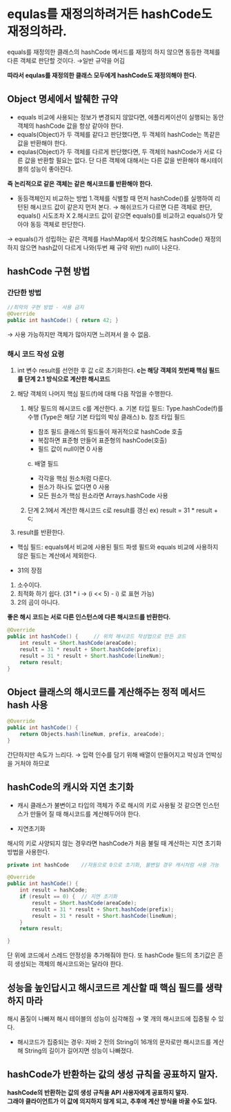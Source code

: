 # equlas를 재정의하려거든 hashCode도 재정의하라.



equals를 재정의한 클래스의 hashCode 메서드를 재정의 하지 않으면 동등한 객체를 다른 객체로 판단할 것이다.
&rarr;일반 규약을 어김

**따라서 equlas를 재정의한 클래스 모두에게 hashCode도 재정의해야 한다.**

## Object 명세에서 발췌한 규약
- equals 비교에 사용되는 정보가 변경되지 않았다면, 에플리케이션이 실행되는 동안 객체의 hashCode 값을 항상 같아야 한다.
- equals(Object)가 두 객체를 같다고 판단했다면, 두 객체의 hashCode는 똑같은 값을 반환해야 한다.
- equlas(Object)가 두 객체를 다르게 판단했다면, 두 객체의 hashCode가 서로 다른 값을 반환할 필요는 없다. 단 다른 객체에 대해서는 다른 값을 반환해야 해시테이블의 성능이 좋아진다.

**즉 논리적으로 같은 객체는 같은 해시코드를 반환해야 한다.**

- 동등객체인지 비교하는 방법
1.객체를 식별할 때 먼저 hashCode()를 실행하여 리턴된 해시코드 값이 같은지 먼저 본다.
&rarr; 해쉬코드가 다르면 다른 객체로 판단, equals() 시도조차 X
2.해시코드 값이 같으면 equals()를 비교하고 equals()가 맞아야 동등 객체로 판단한다.

&rarr; equals()가 성립하는 같은 객체를 HashMap에서 찾으려해도 hashCode() 재정의 하지 않으면 hash값이 다르게 나와(두번 째 규약 위반) null이 나온다.

## hashCode 구현 방법

### 간단한 방법 
```java
//최악의 구현 방법 - 사용 금지
@Override
public int hashCode() { return 42; }

```

&rarr; 사용 가능하지만 객체가 많아지면 느려져서 쓸 수 없음.

### 해시 코드 작성 요령


1. int 변수 result를 선언한 후 값 c로 초기화한다. **c는 해당 객체의 첫번째 핵심 필드를 단계 2.1 방식으로 계산한 해시코드**
2. 해당 객체의 나머지 핵심 필드(f)에 대해 다음 작업을 수행한다.
	1. 해당 필드의 해시코드 c를 계산한다.
		a. 기본 타입 필드: Type.hashCode(f)를 수행 (Type은 해당 기본 타입의 박싱 클래스)
    	b. 참조 타입 필드
    	- 참조 필드 클래스의 필드들이 재귀적으로 hashCode 호출
    	- 복잡하면 표준형 만들어 표준형의 hashCode(호출)
    	- 필드 값이 null이면 0 사용
    
    	c. 배열 필드
    	- 각각을 핵심 원소처럼 다룬다.
    	- 원소가 하나도 없다면 0 사용
    	- 모든 원소가 핵심 원소라면 Arrays.hashCode 사용 
	2. 단계 2.1에서 계산한 해시코드 c로 result를 갱신
    	ex) result = 31 * result + c;
        
3. result를 반환한다.

- 핵심 필드: equals에서 비교에 사용된 필드
파생 필드와 equals 비교에 사용하지 않은 필드는 계산에서 제외한다.

- 31의 장점
1. 소수이다.
2. 최적화 하기 쉽다. (31 * i -> (i << 5) - i) 로 표현 가능)
3. 2의 곱이 아니다.

**좋은 해시 코드는 서로 다른 인스턴스에 다른 해시코드를 반환한다.**


```java
@Override
public int hashCode() {		// 위의 해시코드 작성법으로 만든 코드
	int result = Short.hashCode(areaCode);
    result = 31 * result + Short.hashCode(prefix);
    result = 31 * result + Short.hashCode(lineNum);
    return result;
}
```



## Object 클래스의 해시코드를 계산해주는 정적 메서드 hash 사용

```java
@Override
public int hashCode() {
	return Objects.hash(lineNum, prefix, areaCode);
}
```

간단하지만 속도가 느리다.
&rarr; 입력 인수를 담기 위해 배열이 만들어지고 박싱과 언박싱을 거처야 하므로

## hashCode의 캐시와 지연 초기화

- 캐시
클래스가 불변이고 타입의 객체가 주로 해시의 키로 사용될 것 같으면 인스턴스가 만들어 질 때 해시코드를 계산해두어야 한다.

- 지연초기화 

해시의 키로 사양되지 않는 경우라면 hashCode가 처음 불릴 때 계산하는 지연 초기화 방법을 사용한다.

```java
private int hashCode	//자동으로 0으로 초기화, 불변일 경우 캐시처럼 사용 가능

@Override
public int hashCode() {
	int result = hashCode;
    if (result == 0) {	// 지연 초기화
    	result = Short.hashCode(areaCode);
        result = 31 * result + Short.hashCode(prefix);
        result = 31 * result + Short.hashCode(lineNum);
    }
    return result;

}
```

단 위에 코드에서 스레드 안정성을 추가해줘야 한다.
또 hashCode 필드의 초기값은 흔히 생성되는 객체의 해시코드와는 달라야 한다.






## 성능을 높인답시고 해시코드르 계산할 때 핵심 필드를 생략하지 마라

해시 품질이 나빠져 해시 테이블의 성능이 심각해짐
&rarr; 몇 개의 해시코드에 집중될 수 있다.
- 해시코드가 집중되는 경우: 자바 2 전의 String이 16개의 문자로만 해시코드를 계산해 String의 길이가 길어지면 성능이 나빠졌다.

## hashCode가 반환하는 값의 생성 규칙을 공표하지 말자.

**hashCode의 반환하는 값의 생성 규칙을 API 사용자에게 공표하지 말자.<br>
그래야 클라이언트가 이 값에 의지하지 않게 되고, 추후에 계산 방식을 바꿀 수도 있다.**
